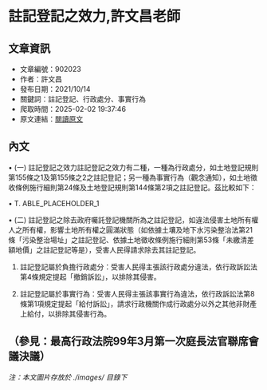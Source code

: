 # 註記登記之效力,許文昌老師

## 文章資訊
- 文章編號：902023
- 作者：許文昌
- 發布日期：2021/10/14
- 關鍵詞：註記登記、行政處分、事實行為
- 爬取時間：2025-02-02 19:37:46
- 原文連結：[閱讀原文](https://real-estate.get.com.tw/Columns/detail.aspx?no=902023)

## 內文
• (一) 註記登記之效力註記登記之效力有二種，一種為行政處分，如土地登記規則第155條之1及第155條之2之註記登記；另一種為事實行為（觀念通知），如土地徵收條例施行細則第24條及土地登記規則第144條第2項之註記登記。茲比較如下：

• T. ABLE_PLACEHOLDER_1

• (二) 註記登記之除去政府囑託登記機關所為之註記登記，如違法侵害土地所有權人之所有權，影響土地所有權之圓滿狀態（如依據土壤及地下水污染整治法第21條「污染整治場址」之註記登記、依據土地徵收條例施行細則第53條「未繳清差額地價」之註記登記等是），受害人民得請求除去其註記登記。

1. 註記登記屬於負擔行政處分：受害人民得主張該行政處分違法，依行政訴訟法第4條規定提起「撤銷訴訟」，以排除其侵害。

2. 註記登記屬於事實行為：受害人民得主張該事實行為違法，依行政訴訟法第8條第1項規定提起「給付訴訟」，請求行政機關作成行政處分以外之其他非財產上給付，以排除其侵害行為。

（參見：最高行政法院99年3月第一次庭長法官聯席會議決議）
---
*注：本文圖片存放於 ./images/ 目錄下*
